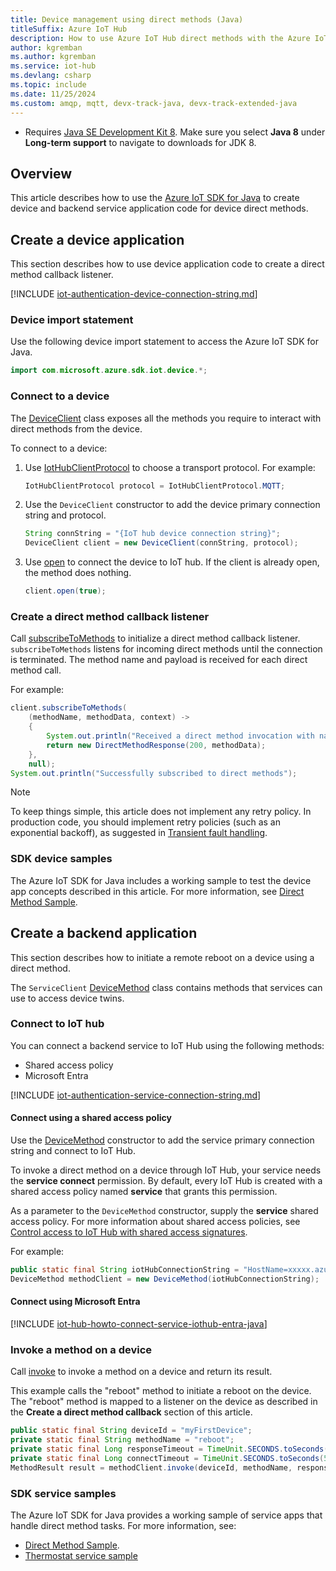 ```yaml
---
title: Device management using direct methods (Java)
titleSuffix: Azure IoT Hub
description: How to use Azure IoT Hub direct methods with the Azure IoT SDK for Java for device management tasks including invoking a remote device reboot.
author: kgremban
ms.author: kgremban
ms.service: iot-hub
ms.devlang: csharp
ms.topic: include
ms.date: 11/25/2024
ms.custom: amqp, mqtt, devx-track-java, devx-track-extended-java
---
```


  * Requires [Java SE Development Kit 8](/azure/developer/java/fundamentals/). Make sure you select **Java 8** under **Long-term support** to navigate to downloads for JDK 8.

## Overview

This article describes how to use the [Azure IoT SDK for Java](https://github.com/Azure/azure-iot-sdk-java) to create device and backend service application code for device direct methods.

## Create a device application

This section describes how to use device application code to create a direct method callback listener.

[!INCLUDE [iot-authentication-device-connection-string.md](iot-authentication-device-connection-string.md)]

### Device import statement

Use the following device import statement to access the Azure IoT SDK for Java.

```java
import com.microsoft.azure.sdk.iot.device.*;
```

### Connect to a device

The [DeviceClient](/java/api/com.microsoft.azure.sdk.iot.device.deviceclient) class exposes all the methods you require to interact with direct methods from the device.

To connect to a device:

1. Use [IotHubClientProtocol](/java/api/com.microsoft.azure.sdk.iot.device.iothubclientprotocol) to choose a transport protocol. For example:

    ```java
    IotHubClientProtocol protocol = IotHubClientProtocol.MQTT;
    ```

1. Use the `DeviceClient` constructor to add the device primary connection string and protocol.

    ```java
    String connString = "{IoT hub device connection string}";
    DeviceClient client = new DeviceClient(connString, protocol);
    ```

1. Use [open](/java/api/com.microsoft.azure.sdk.iot.device.deviceclient?#com-microsoft-azure-sdk-iot-device-deviceclient-open()) to connect the device to IoT hub. If the client is already open, the method does nothing.

    ```java
    client.open(true);
    ```

### Create a direct method callback listener

Call [subscribeToMethods](https://azure.github.io/azure-iot-sdk-java/master/device/com/microsoft/azure/sdk/iot/device/InternalClient.html#subscribeToMethods-com.microsoft.azure.sdk.iot.device.twin.MethodCallback-java.lang.Object-int-) to initialize a direct method callback listener. `subscribeToMethods` listens for incoming direct methods until the connection is terminated. The method name and payload is received for each direct method call.

For example:

```java
client.subscribeToMethods(
    (methodName, methodData, context) ->
    {
        System.out.println("Received a direct method invocation with name " + methodName + " and payload " + methodData.getPayloadAsJsonString());
        return new DirectMethodResponse(200, methodData);
    },
    null);
System.out.println("Successfully subscribed to direct methods");
```

> [!NOTE]
> To keep things simple, this article does not implement any retry policy. In production code, you should implement retry policies (such as an exponential backoff), as suggested in [Transient fault handling](/azure/architecture/best-practices/transient-faults).

### SDK device samples

The Azure IoT SDK for Java includes a working sample to test the device app concepts described in this article. For more information, see [Direct Method Sample](https://github.com/Azure/azure-iot-sdk-java/tree/main/iothub/device/iot-device-samples/direct-method-sample).

## Create a backend application

This section describes how to initiate a remote reboot on a device using a direct method.

The `ServiceClient` [DeviceMethod](/java/api/com.microsoft.azure.sdk.iot.service.devicetwin.devicemethod) class contains methods that services can use to access device twins.

### Connect to IoT hub

You can connect a backend service to IoT Hub using the following methods:

* Shared access policy
* Microsoft Entra

[!INCLUDE [iot-authentication-service-connection-string.md](iot-authentication-service-connection-string.md)]

#### Connect using a shared access policy

Use the [DeviceMethod](/java/api/com.microsoft.azure.sdk.iot.service.devicetwin.devicemethod?#com-microsoft-azure-sdk-iot-service-devicetwin-devicemethod-devicemethod(java-lang-string)) constructor to add the service primary connection string and connect to IoT Hub.

To invoke a direct method on a device through IoT Hub, your service needs the **service connect** permission. By default, every IoT Hub is created with a shared access policy named **service** that grants this permission.

As a parameter to the `DeviceMethod` constructor, supply the **service** shared access policy. For more information about shared access policies, see [Control access to IoT Hub with shared access signatures](/azure/iot-hub/authenticate-authorize-sas).

For example:

```java
public static final String iotHubConnectionString = "HostName=xxxxx.azure-devices.net;SharedAccessKeyName=service;SharedAccessKey=xxxxxxxxxxxxxxxxxxxxxxxx";
DeviceMethod methodClient = new DeviceMethod(iotHubConnectionString);
```

#### Connect using Microsoft Entra

[!INCLUDE [iot-hub-howto-connect-service-iothub-entra-java](iot-hub-howto-connect-service-iothub-entra-java.md)]

### Invoke a method on a device

Call [invoke](/java/api/com.microsoft.azure.sdk.iot.service.devicetwin.devicemethod?#method-details) to invoke a method on a device and return its result.

This example calls the "reboot" method to initiate a reboot on the device. The "reboot" method is mapped to a listener on the device as described in the **Create a direct method callback** section of this article.

```java
public static final String deviceId = "myFirstDevice";
private static final String methodName = "reboot";
private static final Long responseTimeout = TimeUnit.SECONDS.toSeconds(30);
private static final Long connectTimeout = TimeUnit.SECONDS.toSeconds(5);
MethodResult result = methodClient.invoke(deviceId, methodName, responseTimeout, connectTimeout, null);
```

### SDK service samples

The Azure IoT SDK for Java provides a working sample of service apps that handle direct method tasks. For more information, see:

* [Direct Method Sample](https://github.com/Azure/azure-iot-service-sdk-java/tree/main/service/iot-service-samples/direct-method-sample).
* [Thermostat service sample](https://github.com/Azure/azure-iot-service-sdk-java/blob/aeea7806be7e894d8a977c16b7e6618728267a94/service/iot-service-samples/pnp-service-sample/thermostat-service-sample/src/main/java/samples/com/microsoft/azure/sdk/iot/service/Thermostat.java#L69)
